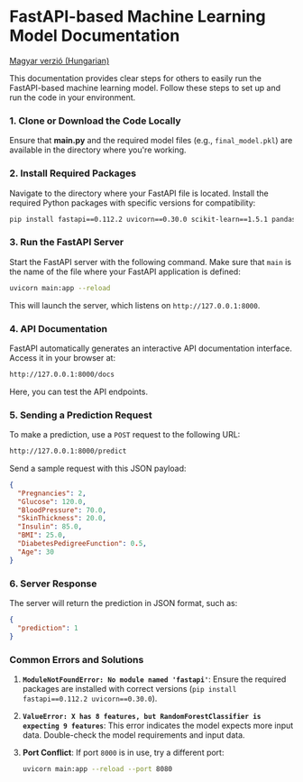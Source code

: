 # FastAPI-based Machine Learning Model Documentation

[Magyar verzió (Hungarian)](README_hu.md)

This documentation provides clear steps for others to easily run the FastAPI-based machine learning model. Follow these steps to set up and run the code in your environment.

### 1. Clone or Download the Code Locally

Ensure that **main.py** and the required model files (e.g., `final_model.pkl`) are available in the directory where you're working.

### 2. Install Required Packages

Navigate to the directory where your FastAPI file is located. Install the required Python packages with specific versions for compatibility:

```bash
pip install fastapi==0.112.2 uvicorn==0.30.0 scikit-learn==1.5.1 pandas==2.2.2 numpy==1.25.0 xgboost==2.1.1
```

### 3. Run the FastAPI Server

Start the FastAPI server with the following command. Make sure that `main` is the name of the file where your FastAPI application is defined:

```bash
uvicorn main:app --reload
```

This will launch the server, which listens on `http://127.0.0.1:8000`.

### 4. API Documentation

FastAPI automatically generates an interactive API documentation interface. Access it in your browser at:

```bash
http://127.0.0.1:8000/docs
```

Here, you can test the API endpoints.

### 5. Sending a Prediction Request

To make a prediction, use a `POST` request to the following URL:

```bash
http://127.0.0.1:8000/predict
```

Send a sample request with this JSON payload:

```json
{
  "Pregnancies": 2,
  "Glucose": 120.0,
  "BloodPressure": 70.0,
  "SkinThickness": 20.0,
  "Insulin": 85.0,
  "BMI": 25.0,
  "DiabetesPedigreeFunction": 0.5,
  "Age": 30
}
```

### 6. Server Response

The server will return the prediction in JSON format, such as:

```json
{
  "prediction": 1
}
```

### Common Errors and Solutions

1. **`ModuleNotFoundError: No module named 'fastapi'`**: Ensure the required packages are installed with correct versions (`pip install fastapi==0.112.2 uvicorn==0.30.0`).

2. **`ValueError: X has 8 features, but RandomForestClassifier is expecting 9 features`**: This error indicates the model expects more input data. Double-check the model requirements and input data.

3. **Port Conflict**: If port `8000` is in use, try a different port:

   ```bash
   uvicorn main:app --reload --port 8080
   ```